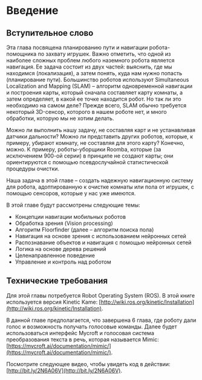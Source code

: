 # Введение

## Вступительное слово

Эта глава посвящена планированию пути и навигации робота-помощника по захвату игрушек. Важно отметить, что одной из наиболее сложных проблем любого наземного робота является навигация. Ее задача состоит из двух частей: выяснить, где мы находимся \(локализация\), а затем понять, куда нам нужно попасть \(планирование пути\). Большинство роботов используют Simultaneous Localization and Mapping \(SLAM\) – алгоритм одновременной навигации и построения карты, который сначала составляет карту комнаты, а затем определяет, в какой ее точке находится робот. Но так ли это необходимо на самом деле? Прежде всего, SLAM обычно требуется некоторый 3D-сенсор, которого в нашем роботе нет, и много обработки, которую мы не хотим делать.

Можно ли выполнить нашу задачу, не составляя карт и не устанавливая датчики дальности? Можно ли представить других роботов, которые, к примеру, убирают комнату, не составляя для этого карту? Конечно, можно. К примеру, роботы-уборщики Roomba, которые \(за исключением 900-ой серии\) в принципе не создают карты; они ориентируются с помощью псевдослучайной статистической процедуры очистки.

Наша задача в этой главе – создать надежную навигационную систему для робота, адоптированную к очистке комнаты или пола от игрушек, с помощью сенсоров, которые у нас уже имеются.

В этой главе будут рассмотрены следующие темы:

* Концепции навигации мобильных роботов
* Обработка зрения \(Vision processing\)
* Алгоритм Floorfinder \(далее – алгоритм поиска пола\)
* Навигация на основе зрения с использованием нейронных сетей
* Распознавание объектов и навигация с помощью нейронных сетей
* Логика на основе дерева решений
* Целенаправленное поведение
* Управление и контроль над роботом

## Технические требования

Для этой главы потребуется Robot Operating System \(ROS\). В этой книге используется версия Kinetic Kame: [http://wiki.ros.org/kinetic/Installation](http://wiki.ros.org/kinetic/Installation).

В данной главе предполагается, что завершена 6 глава, где роботу дали голос и возможность получать голосовые команды. Далее будет использоваться интерфейс Mycroft и голосовая система преобразования текста в речь, которая называется Mimic: [https://mycroft.ai/documentation/mimic/](https://mycroft.ai/documentation/mimic/).

Посмотрите следующее видео, чтобы увидеть код в действии: [http://bit.ly/2N6A06V](http://bit.ly/2N6A06V).

